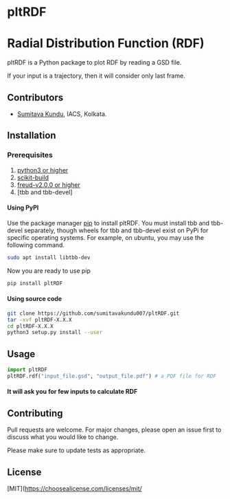 # pltRDF

# Radial Distribution Function (RDF)

pltRDF is a Python package to plot RDF by reading a GSD file.

If your input is a trajectory, then it will consider only last frame.

## Contributors
- [Sumitava Kundu](https://github.com/sumitavakundu007/), IACS, Kolkata.

## Installation
### Prerequisites
1. [python3 or higher](https://www.python.org/download/releases/3.0/)
2. [scikit-build](https://pypi.org/project/scikit-build/)
3. [freud-v2.0.0 or higher](https://freud.readthedocs.io/en/latest/index.html)
4. [tbb and tbb-devel]

#### Using PyPI
Use the package manager [pip](https://pip.pypa.io/en/stable/) to install pltRDF.
You must install tbb and tbb-devel separately, though wheels for tbb and tbb-devel exist on PyPi for specific operating systems.
For example, on ubuntu, you may use the following command.
```bash
sudo apt install libtbb-dev
```
Now you are ready to use pip
```bash
pip install pltRDF
```

#### Using source code
```bash
git clone https://github.com/sumitavakundu007/pltRDF.git
tar -xvf pltRDF-X.X.X
cd pltRDF-X.X.X
python3 setup.py install --user
```

## Usage

```python
import pltRDF
pltRDF.rdf("input_file.gsd", "output_file.pdf") # a PDF file for RDF
```
#### It will ask you for few inputs to calculate RDF

## Contributing
Pull requests are welcome. For major changes, please open an issue first to discuss what you would like to change.

Please make sure to update tests as appropriate.

## License
[MIT](https://choosealicense.com/licenses/mit/
